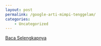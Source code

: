 ```yaml
---
layout: post
permalink: /google-arti-mimpi-tenggelam/
categories:
    - Uncategorized
---
```


[Baca Selengkapnya](/09)